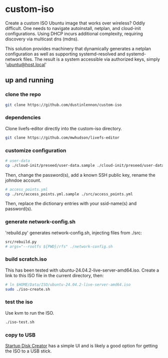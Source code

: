 # custom-iso

Create a custom ISO Ubuntu image that works over wireless?  Oddly difficult.  One needs to navigate autoinstall, netplan, and cloud-init configurations.  Using DHCP incurs additional complexity, requiring discovery via multicast dns (mdns).

This solution provides machinery that dynamically generates a netplan configuration as well as supporting systemd-resolved and systemd-network files.  The result is a system accessible via authorized keys, simply 'ubuntu@host.local'

## up and running

### clone the repo

```bash
git clone https://github.com/dustinlennon/custom-iso
```

### dependencies

Clone livefs-editor directly into the custom-iso directory.

```bash
git clone https://github.com/mwhudson/livefs-editor
```

### customize configuration

```bash
# user-data
cp ./cloud-init/preseed/user-data.sample ./cloud-init/preseed/user-data
```
Then, change the password(s), add a known SSH public key, rename the johndoe account.

```bash
# access_points.yml
cp ./src/access_points.yml.sample ./src/access_points.yml
```
Then, replace the dictionary entries with your ssid-name(s) and password(s).

### generate network-config.sh

'rebuild.py' generates network-config.sh, injecting files from ./src:

```bash
src/rebuild.py
# args="--rootfs ${PWD}/rfs" ./network-config.sh
```

### build scratch.iso

This has been tested with ubuntu-24.04.2-live-server-amd64.iso.  Create a link to this ISO file in the current directory, then:

```bash
# ln $HOME/Data/ISO/ubuntu-24.04.2-live-server-amd64.iso
sudo ./iso-create.sh
```

### test the iso

Use kvm to run the ISO.

```bash
./iso-test.sh
```

### copy to USB

[Startup Disk Creator](https://ubuntu.com/tutorials/create-a-usb-stick-on-ubuntu#1-overview) has a simple UI and is likely a good option for getting the ISO to a USB stick.
